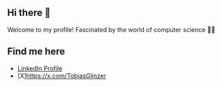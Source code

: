## Hi there 👋

Welcome to my profile!
Fascinated by the world of computer science 👨‍💻

## Find me here
- [LinkedIn Profile](https://www.linkedin.com/in/tobiasglinzer)
- [X]https://x.com/TobiasGlinzer


<!--
**TCG85/TCG85** is a ✨ _special_ ✨ repository because its `README.md` (this file) appears on your GitHub profile.

Here are some ideas to get you started:

- 🔭 I’m currently working on ...
- 🌱 I’m currently learning ...
- 👯 I’m looking to collaborate on ...
- 🤔 I’m looking for help with ...
- 💬 Ask me about ...
- 📫 How to reach me: ...
- 😄 Pronouns: ...
- ⚡ Fun fact: ...
-->
